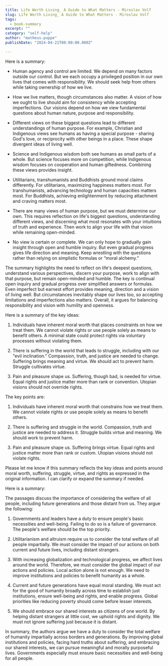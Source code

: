 ```yaml
---
title: Life Worth Living_ A Guide to What Matters - Miroslav Volf
slug: Life Worth Living_ A Guide to What Matters - Miroslav Volf
tags: 
  - book-summary
excerpt: ""
category: "self-help"
author: "matheus-puppe"
publishDate: "2024-04-21T00:00:00.000Z"

---
```



 Here is a summary:

- Human agency and control are limited. We depend on many factors outside our control. But we each occupy a privileged position in our own lives that comes with responsibility. We should seek help from others while taking ownership of how we live.

- How we live matters, though circumstances also matter. A vision of how we ought to live should aim for consistency while accepting imperfections. Our visions depend on how we view fundamental questions about human nature, purpose and responsibility. 

- Different views on these biggest questions lead to different understandings of human purpose. For example, Christian and Indigenous views see humans as having a special purpose - sharing God's love, or reciprocity with other beings in a place. These shape divergent ideas of living well.

- Science and Indigenous wisdom both see humans as small parts of a whole. But science focuses more on competition, while Indigenous wisdom focuses on cooperation and human giftedness. Combining these views provides insight. 

- Utilitarians, transhumanists and Buddhists ground moral claims differently. For utilitarians, maximizing happiness matters most. For transhumanists, advancing technology and human capacities matters most. For Buddhists, achieving enlightenment by reducing attachment and craving matters most.

- There are many views of human purpose, but we must determine our own. This requires reflection on life's biggest questions, understanding different views, and discerning what most resonates with your intuitions of truth and experience. Then work to align your life with that vision while remaining open-minded.

- No view is certain or complete. We can only hope to gradually gain insight through open and humble inquiry. But even gradual progress gives life direction and meaning. Keep wrestling with the questions rather than relying on simplistic formulas or “moral alchemy.”

The summary highlights the need to reflect on life's deepest questions, understand various perspectives, discern your purpose, work to align with that purpose, but remain open-minded and humble. The key is continual open inquiry and gradual progress over simplified answers or formulas. Even imperfect but earnest effort provides meaning, direction and a vision of living well. But circumstances inevitably shape our lives too, so accepting limitations and imperfections also matters. Overall, it argues for balancing responsibility and vision with humility and openness.

 Here is a summary of the key ideas:

1) Individuals have inherent moral worth that places constraints on how we treat them. We cannot violate rights or use people solely as means to benefit others. A minimal state could protect rights via voluntary processes without violating them.

2) There is suffering in the world that leads to struggle, including with our "evil inclination." Compassion, truth, and justice are needed to change. Suffering brings meaning and virtue. We should act to prevent harm. Struggle cultivates virtue. 

3) Pain and pleasure shape us. Suffering, though bad, is needed for virtue. Equal rights and justice matter more than rank or convention. Utopian visions should not override rights.

The key points are:

1) Individuals have inherent moral worth that constrains how we treat them. We cannot violate rights or use people solely as means to benefit others.

2) There is suffering and struggle in the world. Compassion, truth and justice are needed to address it. Struggle builds virtue and meaning. We should work to prevent harm.

3) Pain and pleasure shape us. Suffering brings virtue. Equal rights and justice matter more than rank or custom. Utopian visions should not violate rights.

Please let me know if this summary reflects the key ideas and points around moral worth, suffering, struggle, virtue, and rights as expressed in the original information. I can clarify or expand the summary if needed.

 Here is a summary:

The passages discuss the importance of considering the welfare of all people, including future generations and those distant from us. They argue the following:

1) Governments and leaders have a duty to ensure people's basic necessities and well-being. Failing to do so is a failure of governance. The people's welfare should be the top priority. 

2) Utilitarianism and altruism require us to consider the total welfare of all people impartially. We must consider the impact of our actions on both current and future lives, including distant strangers. 

3) With increasing globalization and technological progress, we affect lives around the world. Therefore, we must consider the global impact of our actions and policies. Local action alone is not enough. We need to improve institutions and policies to benefit humanity as a whole.

4) Current and future generations have equal moral standing. We must act for the good of humanity broadly across time to establish just institutions, ensure well-being and rights, and enable progress. Global priorities like reducing poverty should come before lesser interests.

5) We should embrace our shared interests as citizens of one world. By helping distant strangers at little cost, we uphold rights and dignity. We must not ignore suffering just because it is distant.

In summary, the authors argue we have a duty to consider the total welfare of humanity impartially across borders and generations. By improving global institutions and policies, facing hard truths about suffering, and embracing our shared interests, we can pursue meaningful and morally purposeful lives. Governments especially must ensure basic necessities and well-being for all people.